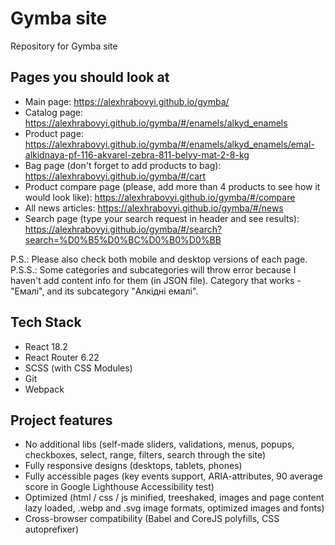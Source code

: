 # Gymba site
Repository for Gymba site

## Pages you should look at
- Main page: https://alexhrabovyi.github.io/gymba/
- Catalog page: https://alexhrabovyi.github.io/gymba/#/enamels/alkyd_enamels
- Product page: https://alexhrabovyi.github.io/gymba/#/enamels/alkyd_enamels/emal-alkidnaya-pf-116-akvarel-zebra-811-belyy-mat-2-8-kg
- Bag page (don't forget to add products to bag): https://alexhrabovyi.github.io/gymba/#/cart
- Product compare page (please, add more than 4 products to see how it would look like): https://alexhrabovyi.github.io/gymba/#/compare
- All news articles: https://alexhrabovyi.github.io/gymba/#/news
- Search page (type your search request in header and see results): https://alexhrabovyi.github.io/gymba/#/search?search=%D0%B5%D0%BC%D0%B0%D0%BB

P.S.: Please also check both mobile and desktop versions of each page.
P.S.S.: Some categories and subcategories will throw error because I haven't add content info for them (in JSON file). Category that works - "Емалі", and
its subcategory "Алкідні емалі".

## Tech Stack
- React 18.2
- React Router 6.22
- SCSS (with CSS Modules)
- Git
- Webpack

## Project features
- No additional libs (self-made sliders, validations, menus, popups, checkboxes, select, range, filters, search through the site)
- Fully responsive designs (desktops, tablets, phones)
- Fully accessible pages (key events support, ARIA-attributes, 90 average score in Google Lighthouse Accessibility test)
- Optimized (html / css / js minified, treeshaked, images and page content lazy loaded, .webp and .svg image formats, optimized images and fonts)
- Cross-browser compatibility (Babel and CoreJS polyfills, CSS autoprefixer)